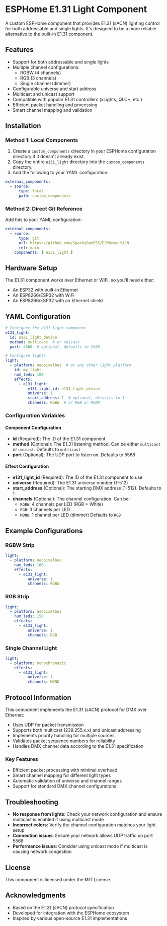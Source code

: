 # ESPHome E1.31 Light Component

A custom ESPHome component that provides E1.31 (sACN) lighting control for both addressable and single lights. It's designed to be a more reliable alternative to the built-in E1.31 component.

## Features

* Support for both addressable and single lights
* Multiple channel configurations:
  - RGBW (4 channels)
  - RGB (3 channels)
  - Single channel (dimmer)
* Configurable universe and start address
* Multicast and unicast support
* Compatible with popular E1.31 controllers (xLights, QLC+, etc.)
* Efficient packet handling and processing
* Smart channel mapping and validation

## Installation

### Method 1: Local Components

1. Create a `custom_components` directory in your ESPHome configuration directory if it doesn't already exist.
2. Copy the entire `e131_light` directory into the `custom_components` directory.
3. Add the following to your YAML configuration:

```yaml
external_components:
  - source: 
      type: local
      path: custom_components
```

### Method 2: Direct Git Reference

Add this to your YAML configuration:

```yaml
external_components:
  - source:
      type: git
      url: https://github.com/SparkyDan555/ESPHome-SACN
      ref: main
    components: [ e131_light ]
```

## Hardware Setup

The E1.31 component works over Ethernet or WiFi, so you'll need either:
* An ESP32 with built-in Ethernet
* An ESP8266/ESP32 with WiFi
* An ESP8266/ESP32 with an Ethernet shield

## YAML Configuration

```yaml
# Configure the e131_light component
e131_light:
  id: e131_light_device
  method: multicast  # or unicast
  port: 5568  # optional, defaults to 5568

# Configure lights
light:
  - platform: neopixelbus  # or any other light platform
    id: my_light
    num_leds: 100
    effects:
      - e131_light:
          e131_light_id: e131_light_device
          universe: 1
          start_address: 1  # optional, defaults to 1
          channels: RGBW  # or RGB or MONO
```

### Configuration Variables

#### Component Configuration
- **id** (Required): The ID of the E1.31 component
- **method** (Optional): The E1.31 listening method. Can be either `multicast` or `unicast`. Defaults to `multicast`
- **port** (Optional): The UDP port to listen on. Defaults to 5568

#### Effect Configuration
- **e131_light_id** (Required): The ID of the E1.31 component to use
- **universe** (Required): The E1.31 universe number (1-512)
- **start_address** (Optional): The starting DMX address (1-512). Defaults to 1
- **channels** (Optional): The channel configuration. Can be:
  - `RGBW`: 4 channels per LED (RGB + White)
  - `RGB`: 3 channels per LED
  - `MONO`: 1 channel per LED (dimmer)
  Defaults to `RGB`

## Example Configurations

### RGBW Strip
```yaml
light:
  - platform: neopixelbus
    num_leds: 100
    effects:
      - e131_light:
          universe: 1
          channels: RGBW
```

### RGB Strip
```yaml
light:
  - platform: neopixelbus
    num_leds: 150
    effects:
      - e131_light:
          universe: 1
          channels: RGB
```

### Single Channel Light
```yaml
light:
  - platform: monochromatic
    effects:
      - e131_light:
          universe: 1
          channels: MONO
```

## Protocol Information

This component implements the E1.31 (sACN) protocol for DMX over Ethernet:

* Uses UDP for packet transmission
* Supports both multicast (239.255.x.x) and unicast addressing
* Implements priority handling for multiple sources
* Validates packet sequence numbers for reliability
* Handles DMX channel data according to the E1.31 specification

### Key Features

* Efficient packet processing with minimal overhead
* Smart channel mapping for different light types
* Automatic validation of universe and channel ranges
* Support for standard DMX channel configurations

## Troubleshooting

* **No response from lights**: Check your network configuration and ensure multicast is enabled if using multicast mode
* **Incorrect colors**: Verify the channel configuration matches your light setup
* **Connection issues**: Ensure your network allows UDP traffic on port 5568
* **Performance issues**: Consider using unicast mode if multicast is causing network congestion

## License

This component is licensed under the MIT License.

## Acknowledgments

* Based on the E1.31 (sACN) protocol specification
* Developed for integration with the ESPHome ecosystem
* Inspired by various open-source E1.31 implementations 